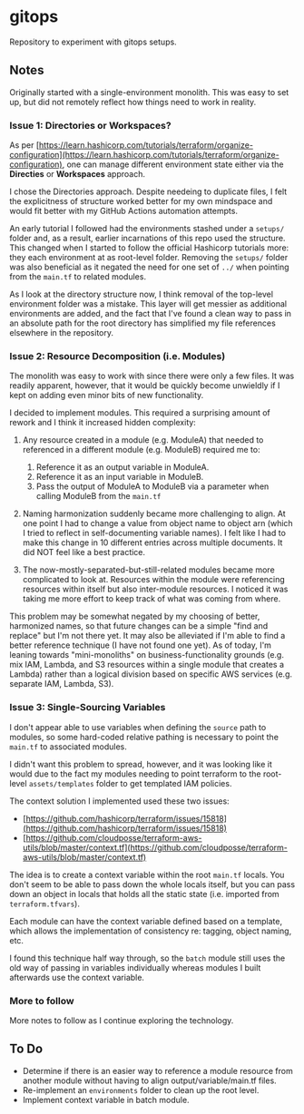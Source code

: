 # gitops
Repository to experiment with gitops setups.

## Notes
Originally started with a single-environment monolith. This was easy to set up, but did not remotely reflect how things need to work in reality.

### Issue 1: Directories or Workspaces?
As per [https://learn.hashicorp.com/tutorials/terraform/organize-configuration](https://learn.hashicorp.com/tutorials/terraform/organize-configuration), one can manage different environment state either via the **Directies** or **Workspaces** approach.

I chose the Directories approach. Despite needeing to duplicate files, I felt the explicitness of structure worked better for my own mindspace and would fit better with my GitHub Actions automation attempts.

An early tutorial I followed had the environments stashed under a `setups/` folder and, as a result, earlier incarnations of this repo used the structure. This changed when I started to follow the official Hashicorp tutorials more: they each environment at as root-level folder. Removing the `setups/` folder was also beneficial as it negated the need for one set of `../` when pointing from the `main.tf` to related modules.

As I look at the directory structure now, I think removal of the top-level environment folder was a mistake. This layer will get messier as additional environments are added, and the fact that I've found a clean way to pass in an absolute path for the root directory has simplified my file references elsewhere in the repository.

### Issue 2: Resource Decomposition (i.e. Modules)
The monolith was easy to work with since there were only a few files. It was readily apparent, however, that it would be quickly become unwieldly if I kept on adding even minor bits of new functionality.

I decided to implement modules. This required a surprising amount of rework and I think it increased hidden complexity:

1. Any resource created in a module (e.g. ModuleA) that needed to referenced in a different module (e.g. ModuleB) required me to:
    1. Reference it as an output variable in ModuleA.
    2. Reference it as an input variable in ModuleB.
    3. Pass the output of ModuleA to ModuleB via a parameter when calling ModuleB from the `main.tf`

2. Naming harmonization suddenly became more challenging to align. At one point I had to change a value from object name to object arn (which I tried to reflect in self-documenting variable names). I felt like I had to make this change in 10 different entries across multiple documents. It did NOT feel like a best practice.

3. The now-mostly-separated-but-still-related modules became more complicated to look at. Resources within the module were referencing resources within itself but also inter-module resources. I noticed it was taking me more effort to keep track of what was coming from where.

This problem may be somewhat negated by my choosing of better, harmonized names, so that future changes can be a simple "find and replace" but I'm not there yet. It may also be alleviated if I'm able to find a better reference technique (I have not found one yet). As of today, I'm leaning towards "mini-monoliths" on business-functionality grounds (e.g. mix IAM, Lambda, and S3 resources within a single module that creates a Lambda) rather than a logical division based on specific AWS services (e.g. separate IAM, Lambda, S3).

### Issue 3: Single-Sourcing Variables
I don't appear able to use variables when defining the `source` path to modules, so some hard-coded relative pathing is necessary to point the `main.tf` to associated modules.

I didn't want this problem to spread, however, and it was looking like it would due to the fact my modules needing to point terraform to the root-level `assets/templates` folder to get templated IAM policies.

The context solution I implemented used these two issues:

* [https://github.com/hashicorp/terraform/issues/15818](https://github.com/hashicorp/terraform/issues/15818)
* [https://github.com/cloudposse/terraform-aws-utils/blob/master/context.tf](https://github.com/cloudposse/terraform-aws-utils/blob/master/context.tf)

The idea is to create a context variable within the root `main.tf` locals. You don't seem to be able to pass down the whole locals itself, but you can pass down an object in locals that holds all the static state (i.e. imported from `terraform.tfvars`).

Each module can have the context variable defined based on a template, which allows the implementation of consistency re: tagging, object naming, etc.

I found this technique half way through, so the `batch` module still uses the old way of passing in variables individually whereas modules I built afterwards use the context variable.

### More to follow
More notes to follow as I continue exploring the technology.

## To Do
* Determine if there is an easier way to reference a module resource from another module without having to align output/variable/main.tf files.
* Re-implement an `environments` folder to clean up the root level.
* Implement context variable in batch module.
